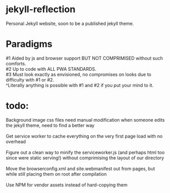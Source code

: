 # jekyll-reflection
Personal Jekyll website, soon to be a published jekyll theme.

# Paradigms
\#1 Aided by js and browser support BUT NOT COMPRIMISED without such comforts.\
\#2 Up to code with ALL PWA STANDARDS.\
\#3 Must look exactly as envisioned, no compromises on looks due to difficulty with #1 or #2.\
^Literally anything is possible with #1 and #2 if you put your mind to it.

# todo:
Background image css files need manual modification when someone edits the jekyll theme, need to find a better way\
\
Get service worker to cache everything on the very first page load with no overhead\
\
Figure out a clean way to minify the serviceworker.js (and perhaps html too since were static serving!) without comprimising the layout of our directory\
\
Move the browserconfig.xml and site.webmanifest out from pages, but while still placing them on root after compilation\
\
Use NPM for vendor assets instead of hard-copying them
